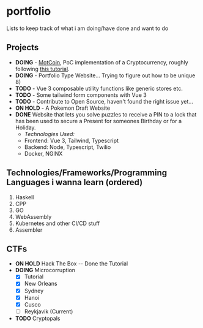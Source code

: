 # portfolio
Lists to keep track of what i am doing/have done and want to do


## Projects
- **DOING** - [MotCoin](https://github.com/Motcoin), PoC implementation of a Cryptocurrency, roughly following [this tutorial](https://lhartikk.github.io/). 
- **DOING** - Portfolio Type Website... Trying to figure out how to be unique 8)
- **TODO** - Vue 3 composable utility functions like generic stores etc.
- **TODO** - Some tailwind form components with Vue 3
- **TODO** - Contribute to Open Source, haven't found the right issue yet...
- **ON HOLD** - A Pokemon Draft Website
- **DONE** Website that lets you solve puzzles to receive a PIN to a lock that has been used to secure a Present for someones Birthday or for a Holiday.
  - *Technologies Used:*
  - Frontend: Vue 3, Tailwind, Typescript
  - Backend: Node, Typescript, Twilio
  - Docker, NGINX

## Technologies/Frameworks/Programming Languages i wanna learn (ordered)
1. Haskell
2. CPP    
3. GO
4. WebAssembly
5. Kubernetes and other CI/CD stuff
6. Assembler

## CTFs
- **ON HOLD** Hack The Box -- Done the Tutorial
- **DOING** Microcorruption 
  - [x] Tutorial
  - [x] New Orleans
  - [x] Sydney
  - [x] Hanoi
  - [x] Cusco
  - [ ] Reykjavik (Current)
- **TODO** Cryptopals
    

